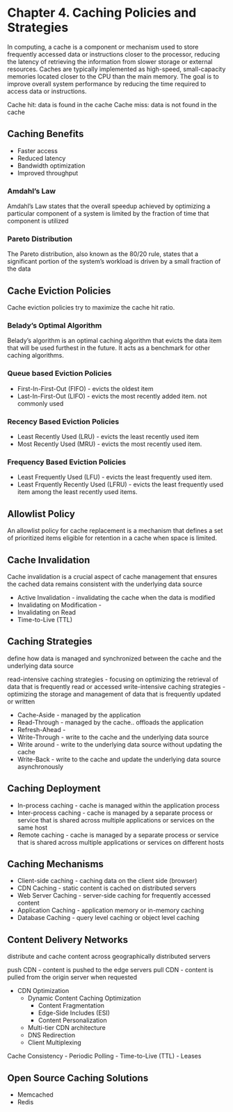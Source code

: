 # Chapter 4. Caching Policies and Strategies

In computing, a cache is a component or mechanism used to store frequently accessed data or instructions closer to the processor, reducing the latency of retrieving the information from slower storage or external resources. Caches are typically implemented as high-speed, small-capacity memories located closer to the CPU than the main memory. The goal is to improve overall system performance by reducing the time required to access data or instructions.

Cache hit: data is found in the cache
Cache miss: data is not found in the cache

## Caching Benefits

- Faster access
- Reduced latency
- Bandwidth optimization
- Improved throughput

### Amdahl’s Law

Amdahl’s Law states that the overall speedup achieved by optimizing a particular component of a system is limited by the fraction of time that component is utilized

### Pareto Distribution

The Pareto distribution, also known as the 80/20 rule, states that a significant portion of the system’s workload is driven by a small fraction of the data

## Cache Eviction Policies

Cache eviction policies try to maximize the cache hit ratio.

### Belady’s Optimal Algorithm

Belady’s algorithm is an optimal caching algorithm that evicts the data item that will be used furthest in the future.
It acts as a benchmark for other caching algorithms.

### Queue based Eviction Policies

- First-In-First-Out (FIFO) - evicts the oldest item
- Last-In-First-Out (LIFO) - evicts the most recently added item. not commonly used

### Recency Based Eviction Policies

- Least Recently Used (LRU) - evicts the least recently used item
- Most Recently Used (MRU) - evicts the most recently used item.

### Frequency Based Eviction Policies

- Least Frequently Used (LFU) - evicts the least frequently used item.
- Least Frquently Recently Used (LFRU) - evicts the least frequently used item among the least recently used items.

## Allowlist Policy

An allowlist policy for cache replacement is a mechanism that defines a set of prioritized items eligible for retention in a cache when space is limited.

## Cache Invalidation

Cache invalidation is a crucial aspect of cache management that ensures the cached data remains consistent with the underlying data source

- Active Invalidation - invalidating the cache when the data is modified
- Invalidating on Modification -
- Invalidating on Read
- Time-to-Live (TTL)

## Caching Strategies

define how data is managed and synchronized between the cache and the underlying data source

 read-intensive caching strategies - focusing on optimizing the retrieval of data that is frequently read or accessed
 write-intensive caching strategies - optimizing the storage and management of data that is frequently updated or written

- Cache-Aside - managed by the application
- Read-Through - managed by the cache.. offloads the application
- Refresh-Ahead -
- Write-Through -  write to the cache and the underlying data source
- Write around - write to the underlying data source without updating the cache
- Write-Back - write to the cache and update the underlying data source asynchronously

## Caching Deployment

- In-process caching - cache is managed within the application process
- Inter-process caching - cache is managed by a separate process or service that is shared across multiple applications or services on the same host
- Remote caching - cache is managed by a separate process or service that is shared across multiple applications or services on different hosts

## Caching Mechanisms

- Client-side caching - caching data on the client side  (browser)
- CDN Caching - static content is cached on distributed servers
- Web Server Caching - server-side caching for frequently accessed content
- Application Caching - application memory or in-memory caching
- Database Caching - query level caching or object level caching

## Content Delivery Networks

 distribute and cache content across geographically distributed servers

push CDN - content is pushed to the edge servers
pull CDN - content is pulled from the origin server when requested

- CDN Optimization
  - Dynamic Content Caching Optimization
    - Content Fragmentation
    - Edge-Side Includes (ESI)
    - Content Personalization
  - Multi-tier CDN architecture
  - DNS Redirection
  - Client Multiplexing

Cache Consistency
    - Periodic Polling
    - Time-to-Live (TTL)
    - Leases

## Open Source Caching Solutions

- Memcached
- Redis
